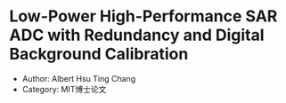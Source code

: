 # Low-Power High-Performance SAR ADC with Redundancy and Digital Background Calibration

+ Author: Albert Hsu Ting Chang
+ Category: MIT博士论文
